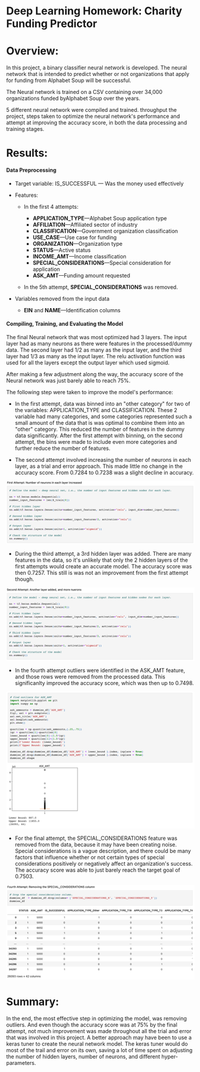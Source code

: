 # Deep Learning Homework: Charity Funding Predictor
# Overview:
In this project, a binary classifier neural network is developed. The neural network that is intended to predict whether or not organizations that apply for funding from Alphabet Soup will be successful. 

The Neural network is trained on a CSV containing over 34,000 organizations funded byAlphabet Soup over the years.

5 different neural network were compiled and trained. throughput the project, steps taken to optimize the neural network's performance and attempt at improving the accuracy score, in both the data processing and training stages. 



# Results:

#### Data Preprocessing

* Target variable: IS_SUCCESSFUL — Was the money used effectively
  
* Features:
    * In the first 4 attempts:
        * **APPLICATION_TYPE**—Alphabet Soup application type
        * **AFFILIATION**—Affiliated sector of industry
        * **CLASSIFICATION**—Government organization classification
        * **USE_CASE**—Use case for funding
        * **ORGANIZATION**—Organization type
        * **STATUS**—Active status
        * **INCOME_AMT**—Income classification
        * **SPECIAL_CONSIDERATIONS**—Special consideration for application
        * **ASK_AMT**—Funding amount requested

    * In the 5th attempt, **SPECIAL_CONSIDERATIONS** was removed.

* Variables removed from the input data
    * **EIN** and **NAME**—Identification columns


        
####  Compiling, Training, and Evaluating the Model

The final Neural network that was most optimized had 3 layers. The input layer had as many neurons as there were features in the processed/dummy data. The second layer had 1/2 as many as the input layer, and the third layer had 1/3 as many as the input layer. The relu activation function was used for all the layers except the output layer which used sigmoid.

After making a few adjustment along the way, the accuracy score of the Neural network was just barely able to reach 75%.

The following step were taken to improve the model's performance:
* In the first attempt, data was binned into an "other category" for two of the variables: APPLICATION_TYPE and CLASSIFICATION. These 2 variable had many categories, and some categories represented such a small amount of the data that is was optimal to combine them into an "other" category. This reduced the number of features in the dummy data significantly. After the first attempt with binning, on the second attempt, the bins were made to include even more categories and further reduce the number of features. 

* The second attempt involved increasing the number of neurons in each layer, as a trial and error approach. This made little no change in the accuracy score. From 0.7284 to 0.7238 was a slight decline in accuracy. 

![defining neural network](Images/1st_try.png "nn")


* During the third attempt, a 3rd hidden layer was added. There are many features in the data, so it's unlikely that only the 2 hidden layers of the first attempts would create an accurate model. The accuracy score was then 0.7257. This still is was not an improvement from the first attempt though. 

![defining neural network again](Images/2nd_try.png "nn 2")

* In the fourth attempt outliers were identified in the ASK_AMT feature, and those rows were removed from the processed data. This significanlty improved the accuracy score, which was then up to 0.7498.

![dropping outliers](Images/3rd_outliers.png "outliers dropped")

* For the final attempt, the SPECIAL_CONSIDERATIONS feature was removed from the data, because it may have been creating noise. Special considerations is a vague description, and there could be many factors that influence whether or not certain types of special considerations positively or negatively affect an organization's success. The accuracy score was able to just barely reach the target goal of 0.7503. 

![noise reduction](Images/4th_dropping_col.png "noise reduction")


# Summary: 

In the end, the most effective step in optimizing the model, was removing outliers. And even though the accuracy score was at 75% by the final attempt, not much improvement was made throughout all the trial and error that was involved in this project. A better approach may have been to use a keras tuner to create the neural network model. The keras tuner would do most of the trail and error on its own, saving a lot of time spent on adjusting the number of hidden layers, number of neurons, and different hyper-parameters.
